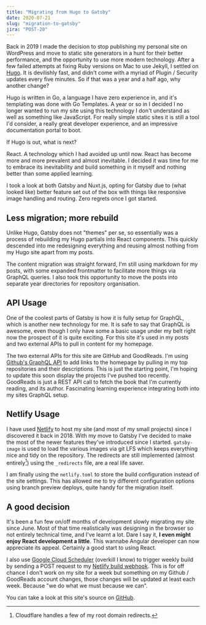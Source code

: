 ```yaml
---
title: "Migrating from Hugo to Gatsby"
date: 2020-07-21
slug: "migration-to-gatsby"
jira: "POST-20"
---
```


Back in 2019 I made the decision to stop publishing my personal site on WordPress and move to static site generators in a hunt for their better performance, and the opportunity to use more modern technology. After a few failed attempts at fixing Ruby versions on Mac to use Jekyll, I settled on [Hugo](/posts/moving-from-wordpress-to-hugo). It is devilishly fast, and didn't come with a myriad of Plugin / Security updates every five minutes. So if that was a year and a half ago, why another change? 

Hugo is written in Go, a language I have zero experience in, and it's templating was done with Go Templates. A year or so in I decided I no longer wanted to run my site using this technology I don't understand as well as something like JavaScript. For really simple static sites it is still a tool I'd consider, a really great developer experience, and an impressive documentation portal to boot.

If Hugo is out, what is next?

React. A technology which I had avoided up until now. React has become more and more prevalent and almost inevitable. I decided it was time for me to embrace its inevitability and build something in it myself and nothing better than some applied learning.

I took a look at both Gatsby and Nuxt.js, opting for Gatsby due to (what looked like) better feature set out of the box with things like responsive image handling and routing. Zero regrets once I got started.

## Less migration; more rebuild

Unlike Hugo, Gatsby does not "themes" per se, so essentially was a process of rebuilding my Hugo partials into React components. This quickly descended into me redesigning everything and reusing almost nothing from my Hugo site apart from my posts.

The content migration was straight forward, I'm still using markdown for my posts, with some expanded frontmatter to facilitate more things via GraphQL queries. I also took this opportunity to move the posts into separate year directories for repository organisation.

## API Usage

One of the coolest parts of Gatsby is how it is fully setup for GraphQL, which is another new technology for me. It is safe to say that GraphQL is awesome, even though I only have some a basic usage under my belt right now the prospect of it is quite exciting. For this site it's used in my posts and two external APIs to pull in content for my homepage.

The two external APIs for this site are GitHub and GoodReads. I'm using [Github's GraphQL API](https://developer.github.com/v4/) to add links to the homepage by pulling in my top repositories and their descriptions. This is just the starting point, I'm hoping to update this soon display the projects I've pushed too recently. GoodReads is just a REST API call to fetch the book that I'm currently reading, and its author. Fascinating learning experience integrating both into my sites GraphQL setup. 

## Netlify Usage
 
I have used [Netlify](https://netlify.com) to host my site (and most of my small projects) since I discovered it back in 2018. With my move to Gatsby I've decided to make the most of the newer features they've introduced since I started. `gatsby-image` is used to load the various images via git LFS which keeps everything nice and tidy on the repository. The redirects are still implemented (almost entirely[^1]) using the `_redirects` file, are a real life saver. 

I am finally using the `netlify.toml` to store the build configuration instead of the site settings. This has allowed me to try different configuration options using branch preview deploys, quite handy for the migration itself.

## A good decision

It's been a fun few on/off months of development slowly migrating my site since June. Most of that time realistically was designing in the browser so not entirely technical time, and I've learnt a lot. Dare I say it, **I even might enjoy React development a little**. This wannabe Angular developer can now appreciate its appeal. Certainly a good start to using React. 

I also use [Google Cloud Scheduler](https://cloud.google.com/scheduler) (overkill I know) to trigger weekly build by sending a POST request to my [Netlify build webhook](https://docs.netlify.com/configure-builds/build-hooks). This is for off chance I don't work on my site for a week but something on my Github / GoodReads account changes, those changes will be updated at least each week. Because "we do what we must because we can".

You can take a look at this site's source on [GitHub](https://github.com/jamesrwilliams/personal-site).

[^1]: Cloudflare handles a few of my root domain redirects.  
